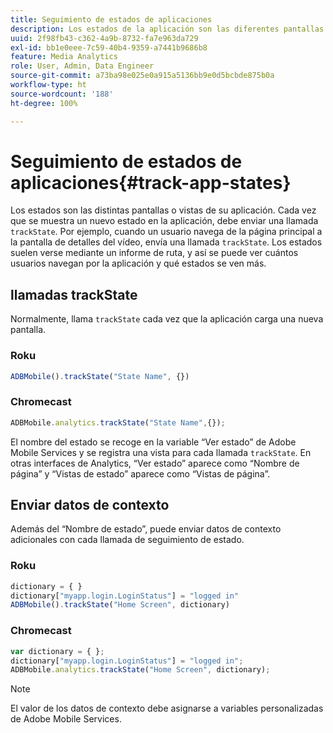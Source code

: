 ```yaml
---
title: Seguimiento de estados de aplicaciones
description: Los estados de la aplicación son las diferentes pantallas o vistas de su aplicación. Obtenga información sobre cómo rastrear el estado de la aplicación en la aplicación mediante la llamada trackState.
uuid: 2f98fb43-c362-4a9b-8732-fa7e963da729
exl-id: bb1e0eee-7c59-40b4-9359-a7441b9686b8
feature: Media Analytics
role: User, Admin, Data Engineer
source-git-commit: a73ba98e025e0a915a5136bb9e0d5bcbde875b0a
workflow-type: ht
source-wordcount: '188'
ht-degree: 100%

---
```


# Seguimiento de estados de aplicaciones{#track-app-states}

Los estados son las distintas pantallas o vistas de su aplicación. Cada vez que se muestra un nuevo estado en la aplicación, debe enviar una llamada `trackState`. Por ejemplo, cuando un usuario navega de la página principal a la pantalla de detalles del vídeo, envía una llamada `trackState`. Los estados suelen verse mediante un informe de ruta, y así se puede ver cuántos usuarios navegan por la aplicación y qué estados se ven más.

## llamadas trackState

Normalmente, llama `trackState` cada vez que la aplicación carga una nueva pantalla.

### Roku

```js
ADBMobile().trackState("State Name", {})
```

### Chromecast

```js
ADBMobile.analytics.trackState("State Name",{});
```

El nombre del estado se recoge en la variable “Ver estado” de Adobe Mobile Services y se registra una vista para cada llamada `trackState`. En otras interfaces de Analytics, “Ver estado” aparece como “Nombre de página” y “Vistas de estado” aparece como “Vistas de página”.

## Enviar datos de contexto

Además del “Nombre de estado”, puede enviar datos de contexto adicionales con cada llamada de seguimiento de estado.

### Roku

```js
dictionary = { } 
dictionary["myapp.login.LoginStatus"] = "logged in"  
ADBMobile().trackState("Home Screen", dictionary)
```

### Chromecast

```js
var dictionary = { }; 
dictionary["myapp.login.LoginStatus"] = "logged in"; 
ADBMobile.analytics.trackState("Home Screen", dictionary); 
```

>[!NOTE]
>
>El valor de los datos de contexto debe asignarse a variables personalizadas de Adobe Mobile Services.

